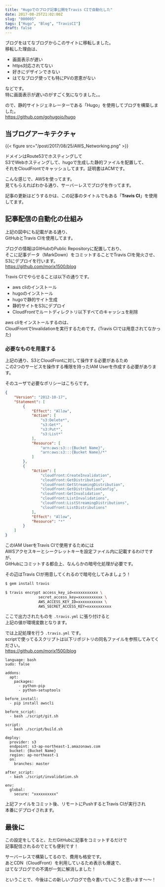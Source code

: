 ```yaml
---
title: "Hugoでのブログ記事公開をTravis CIで自動化した"
date: 2017-08-25T21:02:00Z
slug: "000005"
tags: ["Hugo", "Blog", "TravisCI"]
draft: false
---
```

ブログをはてなブログからこのサイトに移転しました。  
移転した理由は、  

* 画面表示が遅い
* https対応されてない
* 好きにデザインできない
* はてなブログ使っても特にPVの恩恵がない

などです。  
特に画面表示が遅いのがすごく気になりました。。  

ので、静的サイトジェネレーターである「Hugo」を使用してブログを構築しました。  
<https://github.com/gohugoio/hugo>

## 当ブログアーキテクチャ
{{< figure src="/post/2017/08/25/AWS_Networking.png" >}}

ドメインはRoute53でホスティングして  
S3でWebホスティングして、hugoで生成した静的ファイルを配置して、  
それをCloudFrontでキャッシュしてます。証明書はACMです。  

こんな感じで、AWSを使ってます。  
見てもらえればわかる通り、サーバーレスでブログを作ってます。  

記事の更新はどうするかは、この記事のタイトルでもある「__Travis CI__」を使用してます。

## 記事配信の自動化の仕組み
上記の図中にも記載がある通り、  
GitHubとTravis CIを使用してます。  

ブログの情報はGItHubのPublic Repositoryに配置しており、  
そこに記事データ（MarkDown）をコミットすることでTravis CIを発火させ、S3にデプロイを行います。  
<https://github.com/morix1500/blog>

Travis CIでやらせることは以下の通りです。  

* aws cliのインストール
* hugoのインストール
* hugoで静的サイト生成
* 静的サイトをS3にデプロイ
* CloudFrontでルートディレクトリ以下すべてのキャッシュを削除

aws cliをインストールするのは、  
CloudFrontでInvalidationを実行するためです。(Travis CIでは用意されてなかった)  

### 必要なものを用意する
上記の通り、S3とCloudFrontに対して操作する必要があるため  
この2つのサービスを操作する権限を持ったIAM Userを作成する必要があります。

そのユーザで必要なポリシーはこちらです。
```json
{
    "Version": "2012-10-17",
    "Statement": [
        {
            "Effect": "Allow",
            "Action": [
                "s3:Delete*",
                "s3:Get*",
                "s3:Put*",
                "s3:List*"
            ],
            "Resource": [
                "arn:aws:s3:::{Bucket Name}",
                "arn:aws:s3:::{Bucket Name}/*"
            ]
        },
        {
            "Action": [
                "cloudfront:CreateInvalidation",
                "cloudfront:GetDistribution",
                "cloudfront:GetStreamingDistribution",
                "cloudfront:GetDistributionConfig",
                "cloudfront:GetInvalidation",
                "cloudfront:ListInvalidations",
                "cloudfront:ListStreamingDistributions",
                "cloudfront:ListDistributions"
            ],
            "Effect": "Allow",
            "Resource": "*"
        }
    ]
}
```

このIAM UserをTravis CIで使用するためには  
AWSアクセスキーとシークレットキーを設定ファイル内に記載するわけですが、  
GitHubにコミットする都合上、なんらかの暗号化処理が必要です。  

その辺はTravis CIが用意してくれるので暗号化してみましょう！

```bash
$ gem install travis

$ travis encrypt access_key_id=xxxxxxxxxxx \
               secret_access_key=xxxxxxxxxxx \
               AWS_ACCESS_KEY_ID=xxxxxxxxxxx \
               AWS_SECRET_ACCESS_KEY=xxxxxxxxxxx
```

ここで出力されたものを `.travis.yml` に張り付けると  
上記の値が環境変数となります。  

では上記処理を行う `.travis.yml` です。  
scriptで使ってるスクリプトは以下リポジトリの同名ファイルを参照してみてください。  
<https://github.com/morix1500/blog>

```
language: bash
sudo: false

addons:
  apt:
    packages:
      - python-pip
      - python-setuptools

before_install:
  - pip install awscli

before_script:
  - bash ./script/git.sh

script:
  - bash ./script/build.sh

deploy:
  provider: s3
  endpoint: s3-ap-northeast-1.amazonaws.com
  bucket: {Bucket Name}
  region: ap-northeast-1
  on:
    branches: master

after_script:
  - bash ./script/invalidation.sh

env:
  global:
    secure: "xxxxxxxxxx"

```

上記ファイルをコミット後、リモートにPushするとTravis CIが実行され  
本番にデプロイされます。

## 最後に
この設定をしてると、ただGitHubに記事をコミットするだけで  
記事配信されるのでとても便利です！

サーバーレスで構築してるので、費用も格安です。  
あとCDN（CloudFront）を利用しているため表示も爆速で、  
はてなブログでの不満が一気に解消しました！

ということで、今後はこの新しいブログで色々書いていこうと思います～～！